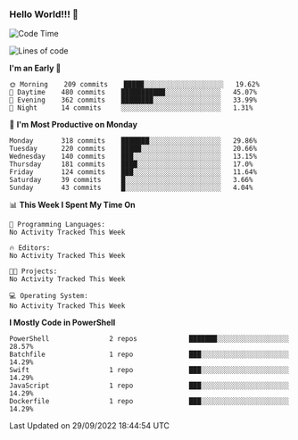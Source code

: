 ### Hello World!!! 👋

<!--
**kekotek/kekotek** is a ✨ _special_ ✨ repository because its `README.md` (this file) appears on your GitHub profile.

Here are some ideas to get you started:

- 🔭 I’m currently working on ...
- 🌱 I’m currently learning ...
- 👯 I’m looking to collaborate on ...
- 🤔 I’m looking for help with ...
- 💬 Ask me about ...
- 📫 How to reach me: ...
- 😄 Pronouns: ...
- ⚡ Fun fact: ...
-->

<!--START_SECTION:waka-->
![Code Time](http://img.shields.io/badge/Code%20Time-361%20hrs%2013%20mins-blue)

![Lines of code](https://img.shields.io/badge/From%20Hello%20World%20I%27ve%20Written-19%20Thousand%20lines%20of%20code-blue)

**I'm an Early 🐤** 

```text
🌞 Morning    209 commits    █████░░░░░░░░░░░░░░░░░░░░   19.62% 
🌆 Daytime    480 commits    ███████████░░░░░░░░░░░░░░   45.07% 
🌃 Evening    362 commits    ████████░░░░░░░░░░░░░░░░░   33.99% 
🌙 Night      14 commits     ░░░░░░░░░░░░░░░░░░░░░░░░░   1.31%

```
📅 **I'm Most Productive on Monday** 

```text
Monday       318 commits    ███████░░░░░░░░░░░░░░░░░░   29.86% 
Tuesday      220 commits    █████░░░░░░░░░░░░░░░░░░░░   20.66% 
Wednesday    140 commits    ███░░░░░░░░░░░░░░░░░░░░░░   13.15% 
Thursday     181 commits    ████░░░░░░░░░░░░░░░░░░░░░   17.0% 
Friday       124 commits    ███░░░░░░░░░░░░░░░░░░░░░░   11.64% 
Saturday     39 commits     █░░░░░░░░░░░░░░░░░░░░░░░░   3.66% 
Sunday       43 commits     █░░░░░░░░░░░░░░░░░░░░░░░░   4.04%

```


📊 **This Week I Spent My Time On** 

```text
💬 Programming Languages: 
No Activity Tracked This Week

🔥 Editors: 
No Activity Tracked This Week

🐱‍💻 Projects: 
No Activity Tracked This Week

💻 Operating System: 
No Activity Tracked This Week

```

**I Mostly Code in PowerShell** 

```text
PowerShell               2 repos             ███████░░░░░░░░░░░░░░░░░░   28.57% 
Batchfile                1 repo              ███░░░░░░░░░░░░░░░░░░░░░░   14.29% 
Swift                    1 repo              ███░░░░░░░░░░░░░░░░░░░░░░   14.29% 
JavaScript               1 repo              ███░░░░░░░░░░░░░░░░░░░░░░   14.29% 
Dockerfile               1 repo              ███░░░░░░░░░░░░░░░░░░░░░░   14.29%

```



 Last Updated on 29/09/2022 18:44:54 UTC
<!--END_SECTION:waka-->
